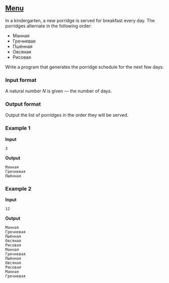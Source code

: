 ## [Menu](../../../solutions/3.1/31_l.py)

In a kindergarten, a new porridge is served for breakfast every day. The porridges alternate in the following order:

- Манная
- Гречневая
- Пшённая
- Овсяная
- Рисовая

Write a program that generates the porridge schedule for the next few days.

### Input format

A natural number $N$ is given — the number of days.

### Output format

Output the list of porridges in the order they will be served.

### Example 1

__Input__
```plaintext
3
```

__Output__
```plaintext
Манная
Гречневая
Пшённая
```

### Example 2

__Input__
```plaintext
12
```

__Output__
```plaintext
Манная
Гречневая
Пшённая
Овсяная
Рисовая
Манная
Гречневая
Пшённая
Овсяная
Рисовая
Манная
Гречневая
```